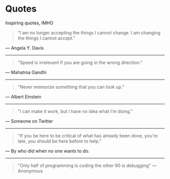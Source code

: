 # Quotes
Inspiring quotes, IMHO


> “I am no longer accepting the things I cannot change. I am changing the things I cannot accept.”   

― Angela Y. Davis

---

> "Speed is irrelevant if you are going in the wrong direction."   

― Mahatma Gandhi

---

> “Never memorize something that you can look up.”    

― Albert Einstein

---

> "I can make it work, but I have no idea what I'm doing."   

― Someone on Twitter

---

> "If you be here to be critical of what has already been done, you're late, you should be here before to help."

― By who did when no one wants to do.

---

> "Only half of programming is coding the other 90  is debugging"
― Anonymous
